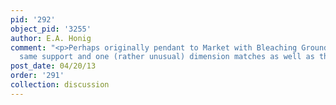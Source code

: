 ```yaml
---
pid: '292'
object_pid: '3255'
author: E.A. Honig
comment: "<p>Perhaps originally pendant to Market with Bleaching Ground in same collection;
  same support and one (rather unusual) dimension matches as well as themes.</p>\n"
post_date: 04/20/13
order: '291'
collection: discussion
---
```

